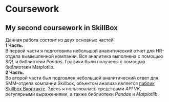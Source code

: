 # Coursework
## My second coursework in SkillBox <br>
Данная работа состоит из двух основных частей.<br>
**1 Часть.**<br>
В первой части я подготовила небольшой аналитический отчет для HR-отдела вымышленной компании.
Вся аналитика выполнена с помощью *SQL* и библиотеки *Pandas*.
Графики были получены с помощью библиотеки Matplotlib.<br>
**2 Часть.**<br>
Во второй части был подговлен небольшой аналитический ответ для SMM-отдела компании Skillbox,
объектом анализа является [паблик Skillbox Вконтакте](https://vk.com/skillbox_education).
Здесь я пользовалась средствами *API VK*, регулярными выражениями, а также библиотеки *Pandas* и *Matplotlib*.
